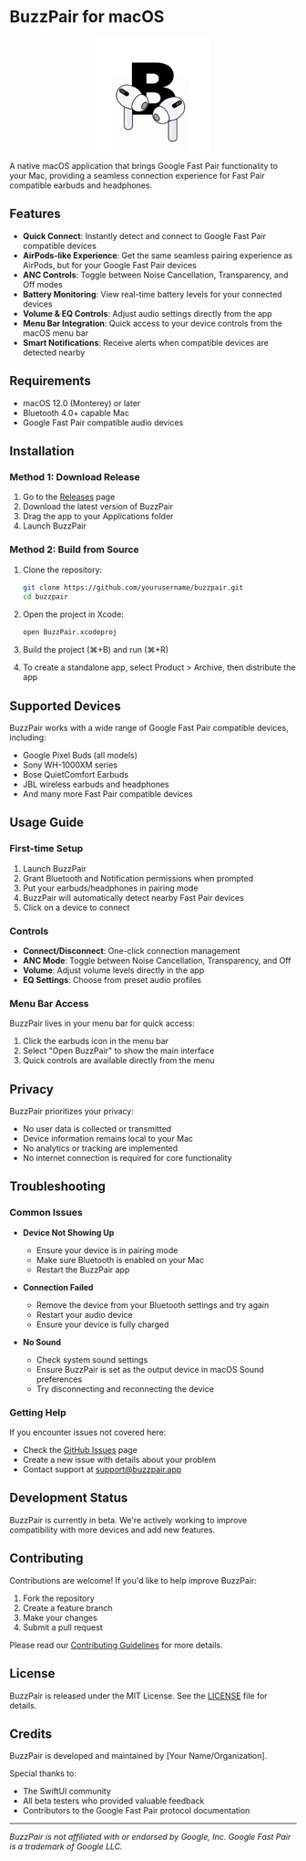 # BuzzPair for macOS

<div align="center">
  <img src="https://github.com/chhabraadhruv/buzzpair/raw/main/assets/buzzpair-icon.png" alt="BuzzPair Logo" width="200" height="200">
</div>

A native macOS application that brings Google Fast Pair functionality to your Mac, providing a seamless connection experience for Fast Pair compatible earbuds and headphones.

## Features

- **Quick Connect**: Instantly detect and connect to Google Fast Pair compatible devices
- **AirPods-like Experience**: Get the same seamless pairing experience as AirPods, but for your Google Fast Pair devices
- **ANC Controls**: Toggle between Noise Cancellation, Transparency, and Off modes
- **Battery Monitoring**: View real-time battery levels for your connected devices
- **Volume & EQ Controls**: Adjust audio settings directly from the app
- **Menu Bar Integration**: Quick access to your device controls from the macOS menu bar
- **Smart Notifications**: Receive alerts when compatible devices are detected nearby

## Requirements

- macOS 12.0 (Monterey) or later
- Bluetooth 4.0+ capable Mac
- Google Fast Pair compatible audio devices

## Installation

### Method 1: Download Release

1. Go to the [Releases](https://github.com/yourusername/buzzpair/releases) page
2. Download the latest version of BuzzPair
3. Drag the app to your Applications folder
4. Launch BuzzPair

### Method 2: Build from Source

1. Clone the repository:
   ```bash
   git clone https://github.com/yourusername/buzzpair.git
   cd buzzpair
   ```

2. Open the project in Xcode:
   ```bash
   open BuzzPair.xcodeproj
   ```

3. Build the project (⌘+B) and run (⌘+R)

4. To create a standalone app, select Product > Archive, then distribute the app

## Supported Devices

BuzzPair works with a wide range of Google Fast Pair compatible devices, including:

- Google Pixel Buds (all models)
- Sony WH-1000XM series
- Bose QuietComfort Earbuds
- JBL wireless earbuds and headphones
- And many more Fast Pair compatible devices

## Usage Guide

### First-time Setup

1. Launch BuzzPair
2. Grant Bluetooth and Notification permissions when prompted
3. Put your earbuds/headphones in pairing mode
4. BuzzPair will automatically detect nearby Fast Pair devices
5. Click on a device to connect

### Controls

- **Connect/Disconnect**: One-click connection management
- **ANC Mode**: Toggle between Noise Cancellation, Transparency, and Off
- **Volume**: Adjust volume levels directly in the app
- **EQ Settings**: Choose from preset audio profiles

### Menu Bar Access

BuzzPair lives in your menu bar for quick access:
1. Click the earbuds icon in the menu bar
2. Select "Open BuzzPair" to show the main interface
3. Quick controls are available directly from the menu

## Privacy

BuzzPair prioritizes your privacy:

- No user data is collected or transmitted
- Device information remains local to your Mac
- No analytics or tracking are implemented
- No internet connection is required for core functionality

## Troubleshooting

### Common Issues

- **Device Not Showing Up**
  - Ensure your device is in pairing mode
  - Make sure Bluetooth is enabled on your Mac
  - Restart the BuzzPair app

- **Connection Failed**
  - Remove the device from your Bluetooth settings and try again
  - Restart your audio device
  - Ensure your device is fully charged

- **No Sound**
  - Check system sound settings
  - Ensure BuzzPair is set as the output device in macOS Sound preferences
  - Try disconnecting and reconnecting the device

### Getting Help

If you encounter issues not covered here:
- Check the [GitHub Issues](https://github.com/yourusername/buzzpair/issues) page
- Create a new issue with details about your problem
- Contact support at support@buzzpair.app

## Development Status

BuzzPair is currently in beta. We're actively working to improve compatibility with more devices and add new features.

## Contributing

Contributions are welcome! If you'd like to help improve BuzzPair:

1. Fork the repository
2. Create a feature branch
3. Make your changes
4. Submit a pull request

Please read our [Contributing Guidelines](CONTRIBUTING.md) for more details.

## License

BuzzPair is released under the MIT License. See the [LICENSE](LICENSE) file for details.

## Credits

BuzzPair is developed and maintained by [Your Name/Organization].

Special thanks to:
- The SwiftUI community
- All beta testers who provided valuable feedback
- Contributors to the Google Fast Pair protocol documentation

---

*BuzzPair is not affiliated with or endorsed by Google, Inc. Google Fast Pair is a trademark of Google LLC.*
